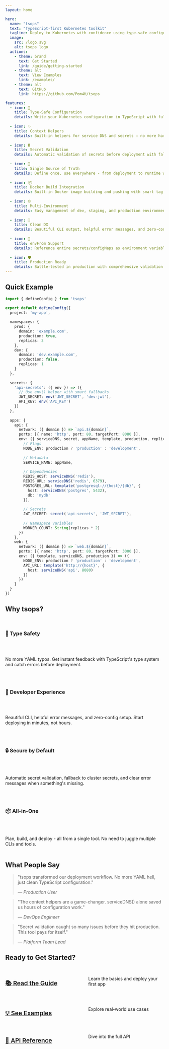 ```yaml
---
layout: home

hero:
  name: "tsops"
  text: "TypeScript-first Kubernetes toolkit"
  tagline: Deploy to Kubernetes with confidence using type-safe configuration
  image:
    src: /logo.svg
    alt: tsops logo
  actions:
    - theme: brand
      text: Get Started
      link: /guide/getting-started
    - theme: alt
      text: View Examples
      link: /examples/
    - theme: alt
      text: GitHub
      link: https://github.com/Pom4H/tsops

features:
  - icon: 🎯
    title: Type-Safe Configuration
    details: Write your Kubernetes configuration in TypeScript with full type safety and IntelliSense support.
    
  - icon: ✨
    title: Context Helpers
    details: Built-in helpers for service DNS and secrets — no more hardcoded values.
    
  - icon: 🔒
    title: Secret Validation
    details: Automatic validation of secrets before deployment with fallback to cluster secrets.
    
  - icon: 🚀
    title: Single Source of Truth
    details: Define once, use everywhere - from deployment to runtime with @tsops/runtime.
    
  - icon: 📦
    title: Docker Build Integration
    details: Built-in Docker image building and pushing with smart tag strategies.
    
  - icon: 🌐
    title: Multi-Environment
    details: Easy management of dev, staging, and production environments with shared configuration.
    
  - icon: 🎨
    title: Clean DX
    details: Beautiful CLI output, helpful error messages, and zero-config setup.
    
  - icon: 🔄
    title: envFrom Support
    details: Reference entire secrets/configMaps as environment variables with a single function call.
    
  - icon: 🛡️
    title: Production Ready
    details: Battle-tested in production with comprehensive validation and error handling.
---
```


## Quick Example

```typescript
import { defineConfig } from 'tsops'

export default defineConfig({
  project: 'my-app',
  
  namespaces: {
    prod: { 
      domain: 'example.com',
      production: true,
      replicas: 3 
    },
    dev: { 
      domain: 'dev.example.com',
      production: false,
      replicas: 1 
    }
  },
  
  secrets: {
    'api-secrets': ({ env }) => ({
      // Use env() helper with smart fallbacks
      JWT_SECRET: env('JWT_SECRET', 'dev-jwt'),
      API_KEY: env('API_KEY')
    })
  },
  
  apps: {
    api: {
      network: ({ domain }) => `api.${domain}`,
      ports: [{ name: 'http', port: 80, targetPort: 8080 }],
      env: ({ serviceDNS, secret, appName, template, production, replicas }) => ({
        // Flags
        NODE_ENV: production ? 'production' : 'development',
        
        // Metadata
        SERVICE_NAME: appName,
        
        // Dependencies
        REDIS_HOST: serviceDNS('redis'),
        REDIS_URL: serviceDNS('redis', 6379),
        POSTGRES_URL: template('postgresql://{host}/{db}', {
          host: serviceDNS('postgres', 5432),
          db: 'mydb'
        }),
        
        // Secrets
        JWT_SECRET: secret('api-secrets', 'JWT_SECRET'),
        
        // Namespace variables
        WORKER_COUNT: String(replicas * 2)
      })
    },
    web: {
      network: ({ domain }) => `web.${domain}`,
      ports: [{ name: 'http', port: 80, targetPort: 3000 }],
      env: ({ template, serviceDNS, production }) => ({
        NODE_ENV: production ? 'production' : 'development',
        API_URL: template('http://{host}', {
          host: serviceDNS('api', 8080)
        })
      })
    }
  }
})
```

## Why tsops?

<div class="features-grid">

### 🎯 **Type Safety**
No more YAML typos. Get instant feedback with TypeScript's type system and catch errors before deployment.

### 🚀 **Developer Experience**
Beautiful CLI, helpful error messages, and zero-config setup. Start deploying in minutes, not hours.

### 🔒 **Secure by Default**
Automatic secret validation, fallback to cluster secrets, and clear error messages when something's missing.

### 📦 **All-in-One**
Plan, build, and deploy - all from a single tool. No need to juggle multiple CLIs and tools.

</div>

## What People Say

> "tsops transformed our deployment workflow. No more YAML hell, just clean TypeScript configuration."
> 
> — *Production User*

> "The context helpers are a game-changer. serviceDNS() alone saved us hours of configuration work."
> 
> — *DevOps Engineer*

> "Secret validation caught so many issues before they hit production. This tool pays for itself."
> 
> — *Platform Team Lead*

## Ready to Get Started?

<div class="cta-grid">

### [📚 Read the Guide](/guide/getting-started)
Learn the basics and deploy your first app

### [💡 See Examples](/examples/)
Explore real-world use cases

### [🔧 API Reference](/api/)
Dive into the full API

</div>

<style>
.features-grid {
  display: grid;
  grid-template-columns: repeat(auto-fit, minmax(250px, 1fr));
  gap: 2rem;
  margin: 2rem 0;
}

.features-grid > div {
  padding: 1.5rem;
  border: 1px solid var(--vp-c-divider);
  border-radius: 8px;
}

.cta-grid {
  display: grid;
  grid-template-columns: repeat(auto-fit, minmax(200px, 1fr));
  gap: 1.5rem;
  margin: 2rem 0;
}

.cta-grid > div {
  padding: 2rem;
  background: var(--vp-c-bg-soft);
  border-radius: 8px;
  text-align: center;
}

.cta-grid a {
  font-size: 1.2rem;
  font-weight: 600;
}
</style>


